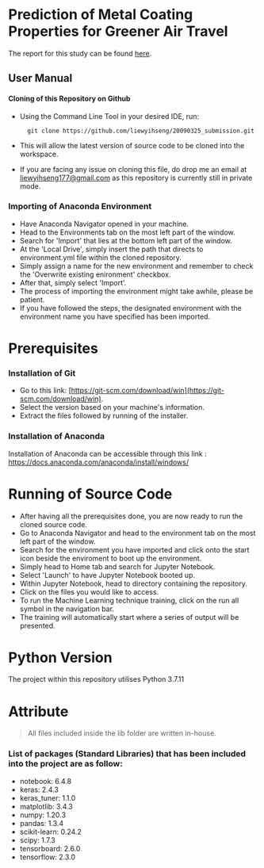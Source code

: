 # Prediction of Metal Coating Properties for Greener Air Travel
The report for this study can be found [here](https://github.com/liewyihseng/20090325_submission/blob/main/20090325_dissertation.pdf).

## User Manual
#### Cloning of this Repository on Github
* Using the Command Line Tool in your desired IDE, run:

		git clone https://github.com/liewyihseng/20090325_submission.git
* This will allow the latest version of source code to be cloned into the workspace.
* If you are facing any issue on cloning this file, do drop me an email at liewyihseng177@gmail.com as this repository is currently still in private mode.

### Importing of Anaconda Environment
* Have Anaconda Navigator opened in your machine.
* Head to the Environments tab on the most left part of the window.
* Search for 'Import' that lies at the bottom left part of the window.
* At the 'Local Drive', simply insert the path that directs to environment.yml file within the cloned repository.
* Simply assign a name for the new environment and remember to check the 'Overwrite existing enironment' checkbox.
* After that, simply select 'Import'.
* The process of importing the environment might take awhile, please be patient.
* If you have followed the steps, the designated environment with the environment name you have specified has been imported.


# Prerequisites
### Installation of  Git
* Go to this link:
[https://git-scm.com/download/win](https://git-scm.com/download/win).
* Select the version based on your machine's information.
* Extract the files followed by running of the installer.


### Installation of Anaconda
Installation of Anaconda can be accessible through this link :
https://docs.anaconda.com/anaconda/install/windows/


# Running of Source Code
* After having all the prerequisites done, you are now ready to run the cloned source code.
* Go to Anaconda Navigator and head to the environment tab on the most left part of the window.
* Search for the environment you have imported and click onto the start icon beside the enviroment to boot up the environment.
* Simply head to Home tab and search for Jupyter Notebook.
* Select 'Launch' to have Jupyter Notebook booted up.
* Within Jupyter Notebook, head to directory containing the repository.
* Click on the files you would like to access.
* To run the Machine Learning technique training, click on the run all symbol in the navigation bar.
* The training will automatically start where a series of output will be presented. 

# Python Version
The project within this repository utilises Python 3.7.11

# Attribute
> All files included inside the lib folder are written in-house.
### List of packages (Standard Libraries) that has been included into the project are as follow:
  * notebook: 6.4.8
  * keras: 2.4.3
  * keras_tuner: 1.1.0
  * matplotlib: 3.4.3
  * numpy: 1.20.3
  * pandas: 1.3.4
  * scikit-learn: 0.24.2
  * scipy: 1.7.3
  * tensorboard: 2.6.0
  * tensorflow: 2.3.0
